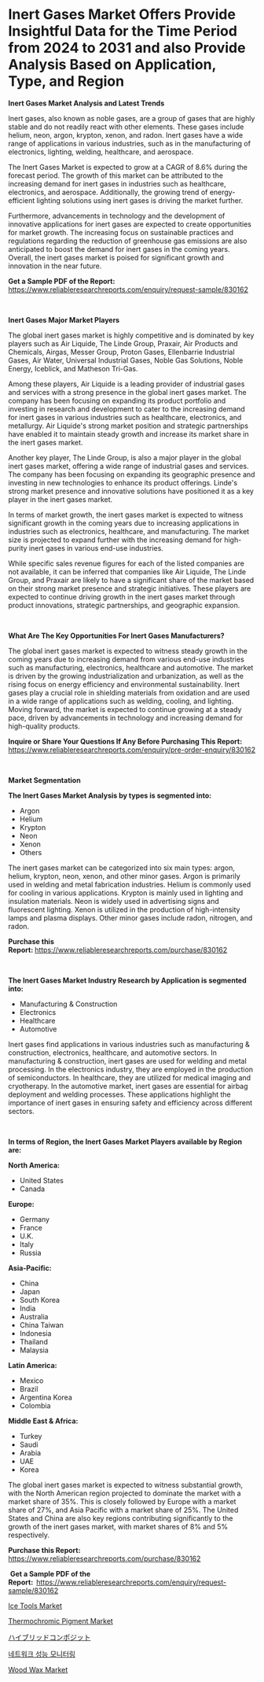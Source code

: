 <p><h1>Inert Gases Market Offers Provide Insightful Data for the Time Period from 2024 to 2031 and also Provide Analysis Based on Application, Type, and Region</h1></p><p><strong>Inert Gases Market Analysis and Latest Trends</strong></p>
<p><p>Inert gases, also known as noble gases, are a group of gases that are highly stable and do not readily react with other elements. These gases include helium, neon, argon, krypton, xenon, and radon. Inert gases have a wide range of applications in various industries, such as in the manufacturing of electronics, lighting, welding, healthcare, and aerospace.</p><p>The Inert Gases Market is expected to grow at a CAGR of 8.6% during the forecast period. The growth of this market can be attributed to the increasing demand for inert gases in industries such as healthcare, electronics, and aerospace. Additionally, the growing trend of energy-efficient lighting solutions using inert gases is driving the market further.</p><p>Furthermore, advancements in technology and the development of innovative applications for inert gases are expected to create opportunities for market growth. The increasing focus on sustainable practices and regulations regarding the reduction of greenhouse gas emissions are also anticipated to boost the demand for inert gases in the coming years. Overall, the inert gases market is poised for significant growth and innovation in the near future.</p></p>
<p><strong>Get a Sample PDF of the Report:&nbsp;</strong> <a href="https://www.reliableresearchreports.com/enquiry/request-sample/830162">https://www.reliableresearchreports.com/enquiry/request-sample/830162</a></p>
<p>&nbsp;</p>
<p><strong>Inert Gases Major Market Players</strong></p>
<p><p>The global inert gases market is highly competitive and is dominated by key players such as Air Liquide, The Linde Group, Praxair, Air Products and Chemicals, Airgas, Messer Group, Proton Gases, Ellenbarrie Industrial Gases, Air Water, Universal Industrial Gases, Noble Gas Solutions, Noble Energy, Iceblick, and Matheson Tri-Gas.</p><p>Among these players, Air Liquide is a leading provider of industrial gases and services with a strong presence in the global inert gases market. The company has been focusing on expanding its product portfolio and investing in research and development to cater to the increasing demand for inert gases in various industries such as healthcare, electronics, and metallurgy. Air Liquide's strong market position and strategic partnerships have enabled it to maintain steady growth and increase its market share in the inert gases market.</p><p>Another key player, The Linde Group, is also a major player in the global inert gases market, offering a wide range of industrial gases and services. The company has been focusing on expanding its geographic presence and investing in new technologies to enhance its product offerings. Linde's strong market presence and innovative solutions have positioned it as a key player in the inert gases market.</p><p>In terms of market growth, the inert gases market is expected to witness significant growth in the coming years due to increasing applications in industries such as electronics, healthcare, and manufacturing. The market size is projected to expand further with the increasing demand for high-purity inert gases in various end-use industries.</p><p>While specific sales revenue figures for each of the listed companies are not available, it can be inferred that companies like Air Liquide, The Linde Group, and Praxair are likely to have a significant share of the market based on their strong market presence and strategic initiatives. These players are expected to continue driving growth in the inert gases market through product innovations, strategic partnerships, and geographic expansion.</p></p>
<p>&nbsp;</p>
<p><strong>What Are The Key Opportunities For Inert Gases Manufacturers?</strong></p>
<p><p>The global inert gases market is expected to witness steady growth in the coming years due to increasing demand from various end-use industries such as manufacturing, electronics, healthcare and automotive. The market is driven by the growing industrialization and urbanization, as well as the rising focus on energy efficiency and environmental sustainability. Inert gases play a crucial role in shielding materials from oxidation and are used in a wide range of applications such as welding, cooling, and lighting. Moving forward, the market is expected to continue growing at a steady pace, driven by advancements in technology and increasing demand for high-quality products.</p></p>
<p><strong>Inquire or Share Your Questions If Any Before Purchasing This Report:</strong> <a href="https://www.reliableresearchreports.com/enquiry/pre-order-enquiry/830162">https://www.reliableresearchreports.com/enquiry/pre-order-enquiry/830162</a></p>
<p>&nbsp;</p>
<p><strong>Market Segmentation</strong></p>
<p><strong>The Inert Gases Market Analysis by types is segmented into:</strong></p>
<p><ul><li>Argon</li><li>Helium</li><li>Krypton</li><li>Neon</li><li>Xenon</li><li>Others</li></ul></p>
<p><p>The inert gases market can be categorized into six main types: argon, helium, krypton, neon, xenon, and other minor gases. Argon is primarily used in welding and metal fabrication industries. Helium is commonly used for cooling in various applications. Krypton is mainly used in lighting and insulation materials. Neon is widely used in advertising signs and fluorescent lighting. Xenon is utilized in the production of high-intensity lamps and plasma displays. Other minor gases include radon, nitrogen, and radon.</p></p>
<p><strong>Purchase this Report:&nbsp;</strong><a href="https://www.reliableresearchreports.com/purchase/830162">https://www.reliableresearchreports.com/purchase/830162</a></p>
<p>&nbsp;</p>
<p><strong>The Inert Gases Market Industry Research by Application is segmented into:</strong></p>
<p><ul><li>Manufacturing & Construction</li><li>Electronics</li><li>Healthcare</li><li>Automotive</li></ul></p>
<p><p>Inert gases find applications in various industries such as manufacturing & construction, electronics, healthcare, and automotive sectors. In manufacturing & construction, inert gases are used for welding and metal processing. In the electronics industry, they are employed in the production of semiconductors. In healthcare, they are utilized for medical imaging and cryotherapy. In the automotive market, inert gases are essential for airbag deployment and welding processes. These applications highlight the importance of inert gases in ensuring safety and efficiency across different sectors.</p></p>
<p>&nbsp;</p>
<p><strong>In terms of Region, the Inert Gases Market Players available by Region are:</strong></p>
<p>
    <p> <strong> North America: </strong>
        <ul>
            <li>United States</li>
            <li>Canada</li>
        </ul>
        </p> 
    <p> <strong> Europe: </strong>
        <ul>
            <li>Germany</li>
            <li>France</li>
            <li>U.K.</li>
            <li>Italy</li>
            <li>Russia</li>
        </ul>
        </p> 
    <p> <strong> Asia-Pacific: </strong>
        <ul>
            <li>China</li>
            <li>Japan</li>
            <li>South Korea</li>
            <li>India</li>
            <li>Australia</li>
            <li>China Taiwan</li>
            <li>Indonesia</li>
            <li>Thailand</li>
            <li>Malaysia</li>
        </ul>
        </p> 
    <p> <strong> Latin America: </strong>
        <ul>
            <li>Mexico</li>
            <li>Brazil</li>
            <li>Argentina Korea</li>
            <li>Colombia</li>
        </ul>
        </p> 
    <p> <strong> Middle East & Africa: </strong>
        <ul>
            <li>Turkey</li>
            <li>Saudi</li>
            <li>Arabia</li>
            <li>UAE</li>
            <li>Korea</li>
        </ul>
    </p>
    </p>
<p><p>The global inert gases market is expected to witness substantial growth, with the North American region projected to dominate the market with a market share of 35%. This is closely followed by Europe with a market share of 27%, and Asia Pacific with a market share of 25%. The United States and China are also key regions contributing significantly to the growth of the inert gases market, with market shares of 8% and 5% respectively.</p></p>
<p><strong>Purchase this Report: </strong><a href="https://www.reliableresearchreports.com/purchase/830162">https://www.reliableresearchreports.com/purchase/830162</a></p>
<p>&nbsp;<strong>Get a Sample PDF of the Report:&nbsp;&nbsp;</strong><a href="https://www.reliableresearchreports.com/enquiry/request-sample/830162">https://www.reliableresearchreports.com/enquiry/request-sample/830162</a></p>
<p><strong></strong></p>
<p><p><a href="https://issuu.com/reportprime-2/docs/ice-tools-market-size-2030.pptx">Ice Tools Market</a></p><p><a href="https://github.com/Airanohannonzb68e5pb53oc1/Market-Research-Report-List-1/blob/main/thermochromic-pigment-market.md">Thermochromic Pigment Market</a></p><p><a href="https://github.com/bucuel854722/Market-Research-Report-List-1/blob/main/8754042191394.md">ハイブリッドコンポジット</a></p><p><a href="https://github.com/bvubpqd5241630/Market-Research-Report-List-1/blob/main/8362079191238.md">네트워크 성능 모니터링</a></p><p><a href="https://github.com/fiixsa/Market-Research-Report-List-1/blob/main/wood-wax-market.md">Wood Wax Market</a></p></p>